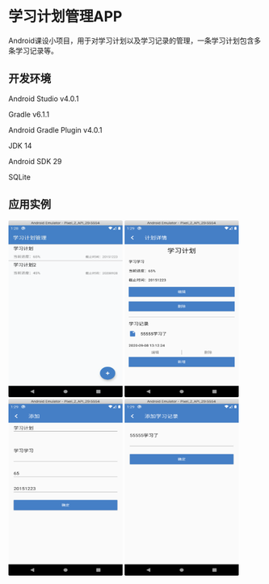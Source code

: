 # 学习计划管理APP

Android课设小项目，用于对学习计划以及学习记录的管理，一条学习计划包含多条学习记录等。

## 开发环境
Android Studio v4.0.1

Gradle v6.1.1

Android Gradle Plugin v4.0.1

JDK 14

Android SDK 29

SQLite

## 应用实例
<img src="docs/page_1.png" width="226px" height="350px" alt="">
<img src="docs/page_3.png" width="226px" height="350px" alt="">
<img src="docs/page_2.png" width="226px" height="350px" alt="">
<img src="docs/page_4.png" width="226px" height="350px" alt="">
